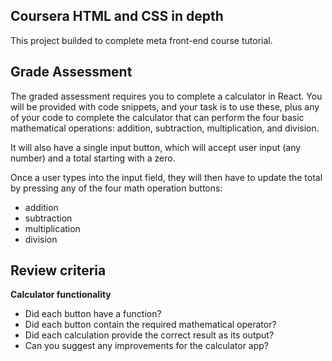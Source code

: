 ## Coursera HTML and CSS in depth
This project builded to complete meta front-end course tutorial.

## Grade Assessment
The graded assessment requires you to complete a calculator in React. You will be provided with code snippets, and your task is to use these, plus any of your code to complete the calculator that can perform the four basic mathematical operations: addition, subtraction, multiplication, and division.

It will also have a single input button, which will accept user input (any number) and a total starting with a zero.

Once a user types into the input field, they will then have to update the total by pressing any of the four math operation buttons:
- addition 
- subtraction 
- multiplication 
- division 

## Review criteria
**Calculator functionality**
- Did each button have a function?
- Did each button contain the required mathematical operator?
- Did each calculation provide the correct result as its output?
- Can you suggest any improvements for the calculator app?